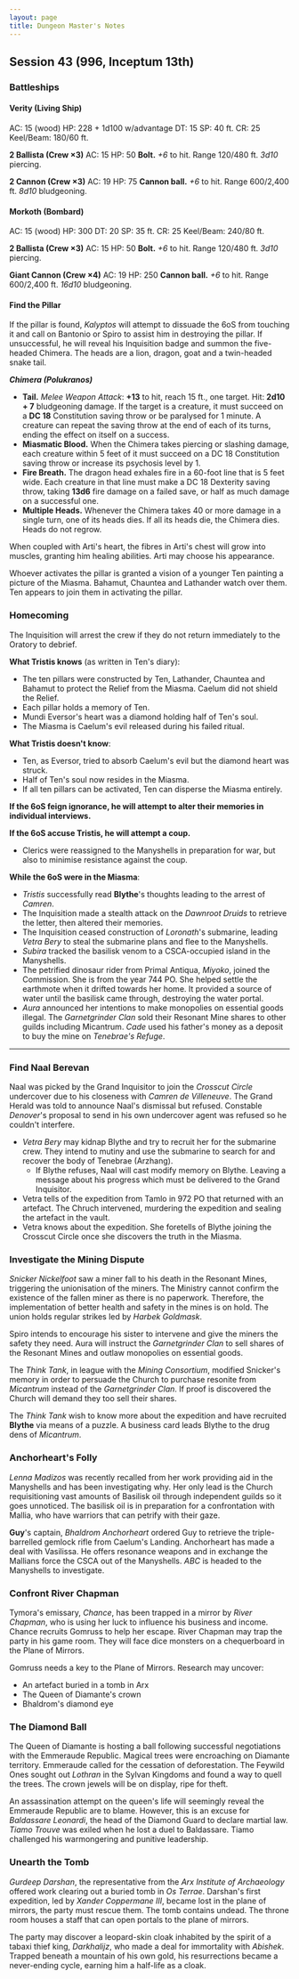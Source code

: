 ```yaml
---
layout: page
title: Dungeon Master's Notes
---
```


## **Session 43 (996, Inceptum 13th)**

### Battleships

#### **Verity (Living Ship)**

AC: 15 (wood)
HP: 228 + 1d100 w/advantage
DT: 15
SP: 40 ft.
CR: 25
Keel/Beam: 180/60 ft.

**2 Ballista (Crew ×3)**
AC: 15
HP: 50
**Bolt.** *+6* to hit. Range 120/480 ft. *3d10* piercing.

**2 Cannon (Crew ×3)**
AC: 19
HP: 75
**Cannon ball.** *+6* to hit. Range 600/2,400 ft. *8d10* bludgeoning.

#### **Morkoth (Bombard)**

AC: 15 (wood)
HP: 300
DT: 20
SP: 35 ft.
CR: 25
Keel/Beam: 240/80 ft.

**2 Ballista (Crew ×3)**
AC: 15
HP: 50
**Bolt.** *+6* to hit. Range 120/480 ft. *3d10* piercing.

**Giant Cannon (Crew ×4)**
AC: 19
HP: 250
**Cannon ball.** *+6* to hit. Range 600/2,400 ft. *16d10* bludgeoning.

#### **Find the Pillar**

If the pillar is found, *Kalyptos* will attempt to dissuade the 6oS from touching it and call on Bantonio or Spiro to assist him in destroying the pillar. If unsuccessful, he will reveal his Inquisition badge and summon the five-headed Chimera. The heads are a lion, dragon, goat and a twin-headed snake tail.

***Chimera (Polukranos)***

- **Tail.** *Melee Weapon Attack*: **+13** to hit, reach 15 ft., one target. Hit: **2d10 + 7** bludgeoning damage. If the target is a creature, it must succeed on a **DC 18** Constitution saving throw or be paralysed for 1 minute. A creature can repeat the saving throw at the end of each of its turns, ending the effect on itself on a success.
- **Miasmatic Blood.** When the Chimera takes piercing or slashing damage, each creature within 5 feet of it must succeed on a DC 18 Constitution saving throw or increase its psychosis level by 1.
- **Fire Breath.** The dragon head exhales fire in a 60-foot line that is 5 feet wide. Each creature in that line must make a DC 18 Dexterity saving throw, taking **13d6** fire damage on a failed save, or half as much damage on a successful one.
- **Multiple Heads.** Whenever the Chimera takes 40 or more damage in a single turn, one of its heads dies. If all its heads die, the Chimera dies. Heads do not regrow.

When coupled with Arti's heart, the fibres in Arti's chest will grow into muscles, granting him healing abilities. Arti may choose his appearance.

Whoever activates the pillar is granted a vision of a younger Ten painting a picture of the Miasma. Bahamut, Chauntea and Lathander watch over them. Ten appears to join them in activating the pillar.

### Homecoming

The Inquisition will arrest the crew if they do not return immediately to the Oratory to debrief.

**What Tristis knows** (as written in Ten's diary):
- The ten pillars were constructed by Ten, Lathander, Chauntea and Bahamut to protect the Relief from the Miasma. Caelum did not shield the Relief.
- Each pillar holds a memory of Ten.
- Mundi Eversor's heart was a diamond holding half of Ten's soul.
- The Miasma is Caelum's evil released during his failed ritual.

**What Tristis doesn't know**:
- Ten, as Eversor, tried to absorb Caelum's evil but the diamond heart was struck.
- Half of Ten's soul now resides in the Miasma.
- If all ten pillars can be activated, Ten can disperse the Miasma entirely.

**If the 6oS feign ignorance, he will attempt to alter their memories in individual interviews.**

**If the 6oS accuse Tristis, he will attempt a coup.**
- Clerics were reassigned to the Manyshells in preparation for war, but also to minimise resistance against the coup.

**While the 6oS were in the Miasma**:
- *Tristis* successfully read **Blythe**'s thoughts leading to the arrest of *Camren*.
- The Inquisition made a stealth attack on the *Dawnroot Druids* to retrieve the letter, then altered their memories.
- The Inquisition ceased construction of *Loronath*'s submarine, leading *Vetra Bery* to steal the submarine plans and flee to the Manyshells.
- *Subira* tracked the basilisk venom to a CSCA-occupied island in the Manyshells.
- The petrified dinosaur rider from Primal Antiqua, *Miyoko*, joined the Commission. She is from the year 744 PO. She helped settle the earthmote when it drifted towards her home. It provided a source of water until the basilisk came through, destroying the water portal.
- *Aura* announced her intentions to make monopolies on essential goods illegal. The *Garnetgrinder Clan* sold their Resonant Mine shares to other guilds including Micantrum. *Cade* used his father's money as a deposit to buy the mine on *Tenebrae's Refuge*.

---

### Find Naal Berevan

Naal was picked by the Grand Inquisitor to join the *Crosscut Circle* undercover due to his closeness with *Camren de Villeneuve*. The Grand Herald was told to announce Naal's dismissal but refused. Constable *Denover*'s proposal to send in his own undercover agent was refused so he couldn't interfere.

- *Vetra Bery* may kidnap Blythe and try to recruit her for the submarine crew. They intend to mutiny and use the submarine to search for and recover the body of Tenebrae (Arzhang).
  - If Blythe refuses, Naal will cast modify memory on Blythe. Leaving a message about his progress which must be delivered to the Grand Inquisitor.
- Vetra tells of the expedition from Tamlo in 972 PO that returned with an artefact. The Chruch intervened, murdering the expedition and sealing the artefact in the vault.
- Vetra knows about the expedition. She foretells of Blythe joining the Crosscut Circle once she discovers the truth in the Miasma.

### Investigate the Mining Dispute

*Snicker Nickelfoot* saw a miner fall to his death in the Resonant Mines, triggering the unionisation of the miners. The Ministry cannot confirm the existence of the fallen miner as there is no paperwork. Therefore, the implementation of better health and safety in the mines is on hold. The union holds regular strikes led by *Harbek Goldmask*.

Spiro intends to encourage his sister to intervene and give the miners the safety they need. Aura will instruct the *Garnetgrinder Clan* to sell shares of the Resonant Mines and outlaw monopolies on essential goods.

The *Think Tank*, in league with the *Mining Consortium*, modified Snicker's memory in order to persuade the Church to purchase resonite from *Micantrum* instead of the *Garnetgrinder Clan*. If proof is discovered the Church will demand they too sell their shares.

The *Think Tank* wish to know more about the expedition and have recruited **Blythe** via means of a puzzle. A business card leads Blythe to the drug dens of *Micantrum*.

### Anchorheart's Folly

*Lenna Madizos* was recently recalled from her work providing aid in the Manyshells and has been investigating why. Her only lead is the Church requisitioning vast amounts of Basilisk oil through independent guilds so it goes unnoticed. The basilisk oil is in preparation for a confrontation with Mallia, who have warriors that can petrify with their gaze.

**Guy**'s captain, *Bhaldrom Anchorheart* ordered Guy to retrieve the triple-barrelled gemlock rifle from Caelum's Landing. Anchorheart has made a deal with Vasilissa. He offers resonance weapons and in exchange the Mallians force the CSCA out of the Manyshells. *ABC* is headed to the Manyshells to investigate.

### Confront River Chapman

Tymora's emissary, *Chance*, has been trapped in a mirror by *River Chapman*, who is using her luck to influence his business and income. Chance recruits Gomruss to help her escape. River Chapman may trap the party in his game room. They will face dice monsters on a chequerboard in the Plane of Mirrors.

Gomruss needs a key to the Plane of Mirrors. Research may uncover:
- An artefact buried in a tomb in Arx
- The Queen of Diamante's crown
- Bhaldrom's diamond eye

### The Diamond Ball

The Queen of Diamante is hosting a ball following successful negotiations with the Emmeraude Republic. Magical trees were encroaching on Diamante territory. Emmeraude called for the cessation of deforestation. The Feywild Ones sought out *Lothran* in the Sylvan Kingdoms and found a way to quell the trees. The crown jewels will be on display, ripe for theft.

An assassination attempt on the queen's life will seemingly reveal the Emmeraude Republic are to blame. However, this is an excuse for *Baldassare Leonardi*, the head of the Diamond Guard to declare martial law. *Tiamo Trouve* was exiled when he lost a duel to Baldassare. Tiamo challenged his warmongering and punitive leadership.

### Unearth the Tomb

*Gurdeep Darshan*, the representative from the *Arx Institute of Archaeology* offered work clearing out a buried tomb in *Os Terrae*. Darshan's first expedition, led by *Xander Coppermane III*, became lost in the plane of mirrors, the party must rescue them. The tomb contains undead. The throne room houses a staff that can open portals to the plane of mirrors.

The party may discover a leopard-skin cloak inhabited by the spirit of a tabaxi thief king, *Darkhalijz*, who made a deal for immortality with *Abishek*. Trapped beneath a mountain of his own gold, his resurrections became a never-ending cycle, earning him a half-life as a cloak.
